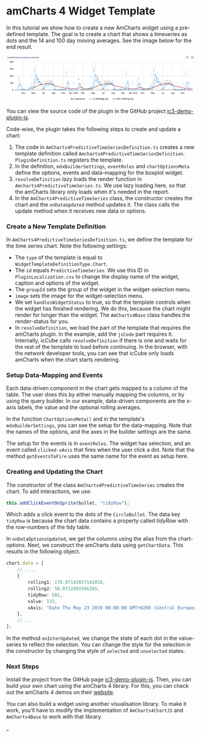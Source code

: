# amCharts 4 Widget Template

In this tutorial we show how to create a new AmCharts widget using a pre-defined template. The goal is to create
a chart that shows a timeseries as dots and the 14 and 100 day moving averages. See the image below for the end
result.

![image](images/create_custom.png)

You can view the source code of the plugin in the GitHub project
[ic3-demo-plugin-js](https://github.com/ic3-software/ic3-demo-plugin-js).

Code-wise, the plugin takes the following steps to create and update a chart:

1. The code in `AmCharts4PredictiveTimeSeriesDefinition.ts` creates a new template definition
   called `Amcharts4PredictiveTimeSeriesDefinition`. `PluginDefinition.ts` registers the template.
2. In the definition, `mdxBuilderSettings`, `eventRoles` and `chartOptionsMeta`
   define the options, events and data-mapping for the boxplot widget.
3. `resolveDefinition` lazy loads the render function in `Amcharts4PredictiveTimeSeries.ts`. We use lazy loading here,
   so that the amCharts library only loads when it's needed in the report.
4. In the `AmCharts4PredictiveTimeSeries` class, the constructor creates the chart and the `onDataUpdated`
   method updates it. The class calls the update method when it receives new data or options.

### Create a New Template Definition

In `AmCharts4PredictiveTimeSeriesDefinition.ts`, we define the template for the time series chart. Note the following
settings:

- The `type` of the template is equal to `WidgetTemplateDefinitionType.Chart`.
- The `id` equals `PredictiveTimeSeries`. We use this ID in `PluginLocalization.csv` to change the display name of the
  widget, caption and options of the widget.
- The `groupId` sets the group of the widget in the widget-selection menu.
- `image` sets the image for the widget-selection menu.
- We set `handlesWidgetStatus` to true, so that the template controls when the widget has finished rendering. We do
  this, because the chart might render for longer than the widget. The `AmCharts4Base` class handles the render-status
  for you.
- In `resolveDefinition`, we load the part of the template that requires the amCharts plugin. In the example, add the
  `jsCode` part requires it. Internally, icCube calls `resolveDefinition` if there is one and waits for the rest of
  the template to load before continuing. In the browser, with the network developer tools, you can see that icCube
  only loads amCharts when the chart starts rendering.

### Setup Data-Mapping and Events

Each data-driven component in the chart gets mapped to a column of the table. The user does this by either manually
mapping the columns, or by using the query builder. In our example, data-driven components are the x-axis labels, the
value and the optional rolling averages.

In the function `ChartOptionsMeta()` and in the template's `mdxBuilderSettings`, you can see the setup for the
data-mapping. Note that the names of the options, and the axes in the builder settings are the same.

The setup for the events is in `eventRoles`. The widget has selection, and an event called `clicked-xAxis` that fires
when the user click a dot. Note that the method `getEventsToFire` uses the same name for the event as setup here.

### Creating and Updating the Chart

The constructor of the class `AmCharts4PredictiveTimeSeries` creates the chart. To add interactions, we use:

```typescript
this.addClickEventOnSprite(bullet, "tidyRow");
```

Which adds a click event to the dots of the `CircleBullet`. The data key `tidyRow` is because the chart data contains
a property called _tidyRow_ with the row-numbers of the tidy table.

In `onDataOptionsUpdated`, we get the columns using the alias from the chart-options. Next, we construct the amCharts
data using `getChartData`. This results in the following object.

```typescript
chart.data = [
    // ...,
    {
        rolling1: 170.07142857142858,
        rolling2: 58.0722891566265,
        tidyRow: 501,
        value: 133,
        xAxis: "Date Thu May 23 2019 00:00:00 GMT+0200 (Central European Summer Time"
    },
    // ...
];
```

In the method `onInterUpdated`, we change the state of each dot in the value-series to reflect the selection.
You can change the style for the selection in the constructor by changing the style of `selected` and `unselected`
states.

### Next Steps

Install the project from the GitHub page [ic3-demo-plugin-js](https://github.com/ic3-software/ic3-demo-plugin-js).
Then, you can build your own chart using the amCharts 4 library. For this, you can check out the amCharts 4 demos
on their [website](https://www.amcharts.com/demos-v4/).

You can also build a widget using another visualisation library. To make it work, you'll have to modify the
implementation of `AmCharts4ChartJS` and `AmCharts4Base` to work with that library.

_